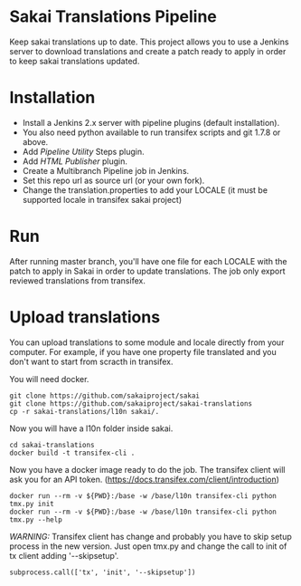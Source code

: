 # Sakai Translations Pipeline
Keep sakai translations up to date.
This project allows you to use a Jenkins server to download translations and create a patch ready to apply in order to keep sakai translations updated.

# Installation
- Install a Jenkins 2.x server with pipeline plugins (default installation).
- You also need python available to run transifex scripts and git 1.7.8 or above.
- Add _Pipeline Utility_ Steps plugin.
- Add _HTML Publisher_ plugin.
- Create a Multibranch Pipeline job in Jenkins.
- Set this repo url as source url (or your own fork).
- Change the translation.properties to add your LOCALE (it must be supported locale in transifex sakai project)

# Run
After running master branch, you'll have one file for each LOCALE with the patch to apply in Sakai in order to update translations. The job only export reviewed translations from transifex.

# Upload translations
You can upload translations to some module and locale directly from your computer. For example, if you have one property file translated and you don't want to start from scracth in transifex.

You will need docker. 

```
git clone https://github.com/sakaiproject/sakai
git clone https://github.com/sakaiproject/sakai-translations
cp -r sakai-translations/l10n sakai/.
```

Now you will have a l10n folder inside sakai.

```
cd sakai-translations
docker build -t transifex-cli .
```

Now you have a docker image ready to do the job.
The transifex client will ask you for an API token. (https://docs.transifex.com/client/introduction)

```
docker run --rm -v ${PWD}:/base -w /base/l10n transifex-cli python tmx.py init
docker run --rm -v ${PWD}:/base -w /base/l10n transifex-cli python tmx.py --help
```

*WARNING:* Transifex client has change and probably you have to skip setup process in the new version. Just open tmx.py and change the call to init of tx client adding '--skipsetup'.

```
subprocess.call(['tx', 'init', '--skipsetup'])
```

